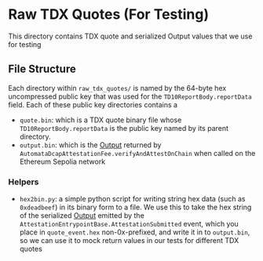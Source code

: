 # Raw TDX Quotes (For Testing)

This directory contains TDX quote and serialized Output values that we use for testing

## File Structure

Each directory within `raw_tdx_quotes/` is named by the 64-byte hex uncompressed public key that was used for the `TD10ReportBody.reportData` field. Each of these public key directories contains a 

- `quote.bin`: which is a TDX quote binary file whose `TD10ReportBody.reportData` is the public key named by its parent directory.
- `output.bin`: which is the [Output](https://github.com/automata-network/automata-dcap-attestation/blob/evm-v1.0.0/evm/contracts/types/CommonStruct.sol#L113) returned by `AutomataDcapAttestationFee.verifyAndAttestOnChain` when called on the Ethereum Sepolia network

### Helpers

- `hex2bin.py`: a simple python script for writing string hex data (such as `0xdeadbeef`) in its binary form to a file. We use this to take the hex string of the serialized [Output](https://github.com/automata-network/automata-dcap-attestation/blob/evm-v1.0.0/evm/contracts/types/CommonStruct.sol#L113) emitted by the `AttestationEntrypointBase.AttestationSubmitted` event, which you place in `quote_event.hex` non-0x-prefixed, and write it in to `output.bin`, so we can use it to mock return values in our tests for different TDX quotes
